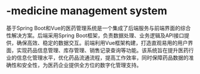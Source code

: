 # -medicine management system
基于Spring Boot和Vue的医药管理系统是一个集成了后端服务与前端界面的综合性解决方案。后端采用Spring Boot框架，负责数据处理、业务逻辑及API接口提供，确保高效、稳定的数据交互。前端利用Vue框架构建，打造直观易用的用户界面，实现药品信息管理、库存管理、销售记录查询等功能。该系统旨在提升医药行业的信息化管理水平，优化药品流通流程，提高工作效率，同时保障药品数据的准确性和安全性，为医药企业提供全方位的数字化管理支持。
